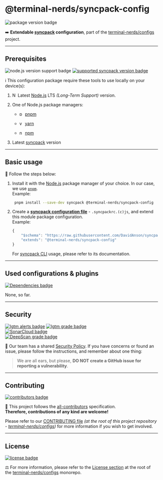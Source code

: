 # @terminal-nerds/syncpack-config

![package version badge]

➡️ **Extendable [syncpack] configuration**, part of the
[terminal-nerds/configs] project.

[terminal-nerds/configs]: https://github.com/terminal-nerds/configs
[package version badge]: https://img.shields.io/npm/v/@terminal-nerds/syncpack-config/latest?style=for-the-badge&logo=npm
[syncpack]: https://github.com/JamieMason/syncpack
[terminal-nerds/configs]: https://github.com/terminal-nerds/configs

---

## Prerequisites

![node.js version support badge]
[![supported syncpack version badge]][syncpack cli]

[node.js version support badge]: https://img.shields.io/node/v-lts/@terminal-nerds/syncpack-config?style=for-the-badge&logo=nodedotjs
[supported syncpack version badge]: https://img.shields.io/github/package-json/dependency-version/terminal-nerds/configs/peer/syncpack-cli?filename=packages%2Fsyncpack%2Fpackage.json&style=for-the-badge

ℹ️ This configuration package require these tools to use locally on your
device(s):

1. <img
      alt="Node.JS logo icon"
      width="14"
      src="https://api.iconify.design/logos/nodejs-icon.svg"
   />
   Latest [Node.js] LTS _(Long-Term Support)_ version.

1. One of Node.js package managers:

    - <img
             alt="pnpm logo icon"
             width="14"
             src="https://api.iconify.design/vscode-icons/file-type-light-pnpm.svg"
          />
      [pnpm]

    - <img
            alt="yarn logo icon"
            width="14"
            src="https://api.iconify.design/logos/yarn.svg"
           />
      [yarn]

    - <img
          alt="npm logo icon"
          width="14"
          src="https://api.iconify.design/logos/npm-icon.svg"
         />
      [npm]

1. Latest [syncpack] version

[node.js]: https://nodejs.org/en/
[pnpm]: https://pnpm.io/
[npm]: https://npmjs.com/
[yarn]: https://yarnpkg.com/

---

## Basic usage

👣 Follow the steps below:

1. Install it with the [Node.js] package manager of your choice. In our case,
   we use [`pnpm`](pnpm).\
   Example:

    ```sh
     pnpm install --save-dev syncpack @terminal-nerds/syncpack-config
    ```

    [node.js]: https://nodejs.org/en/
    [`pnpm`]: https://pnpm.io/

1. Create a **[syncpack configuration file]** - `.syncpackrc.(c)js`, and
   extend this module package configuration.\
   Example:

    ```js
    {
    	"$schema": "https://raw.githubusercontent.com/DavidAnson/syncpack/main/schema/syncpack-config-schema.json",
    	"extends": "@terminal-nerds/syncpack-config"
    }
    ```

    For [syncpack CLI] usage, please refer to its documentation.

    [syncpack configuration file]: https://github.com/JamieMason/syncpack#-configuration-file
    [syncpack cli]: https://github.com/JamieMason/syncpack#-commands

---

## Used configurations & plugins

[![Dependencies badge]][dependencies url]

None, so far.

[dependencies badge]: https://img.shields.io/librariesio/release/npm/@terminal-nerds/syncpack-config?style=for-the-badge
[dependencies url]: https://libraries.io/npm/@terminal-nerds%2Fsyncpack-config

---

## Security

[![lgtm alerts badge]][lgtm report]
[![lgtm grade badge]][lgtm report]\
[![SonarCloud badge]][sonarcloud report]\
[![DeepScan grade badge]][deepscan report]

🔐 Our team has a shared [Security Policy]. If you have concerns or found an
issue, please follow the instructions, and
remember about one thing:

> We are all ears, but please, **DO NOT create a GitHub issue for reporting a
> vulnerability**.

[security policy]: https://github.com/terminal-nerds/configs/security/policy
[lgtm alerts badge]: https://img.shields.io/lgtm/alerts/github/terminal-nerds/configs?style=for-the-badge&logo=lgtm
[lgtm grade badge]: https://img.shields.io/lgtm/grade/javascript/github/terminal-nerds/configs?style=for-the-badge&logo=lgtm
[lgtm report]: https://lgtm.com/projects/g/terminal-nerds/configs
[sonarcloud badge]: https://img.shields.io/sonar/quality_gate/terminal-nerds_configs/main?logo=sonarcloud&server=https%3A%2F%2Fsonarcloud.io&style=for-the-badge
[sonarcloud report]: https://sonarcloud.io/summary/overall?id=terminal-nerds_configs
[deepscan grade badge]: https://deepscan.io/api/teams/16781/projects/20096/branches/536130/badge/grade.svg
[deepscan report]: https://deepscan.io/dashboard#view=project&tid=16781&pid=20096&bid=536130

---

## Contributing

[![contributors badge]][contributors url]

🤝 This project follows the [all-contributors] specification.\
**Therefore, contributions of any kind are welcome!**

Please refer to our [CONTRIBUTING file]
_(at the root of this project repository - [terminal-nerds/configs])_
for more information if you wish to get involved.

[all-contributors]: https://github.com/all-contributors/all-contributors
[contributing file]: https://github.com/terminal-nerds/configs/blob/main/.github/CONTRIBUTING.md
[contributors badge]: https://img.shields.io/github/contributors/terminal-nerds/configs?style=for-the-badge
[contributors url]: https://github.com/terminal-nerds/configs#contributors

---

## License

[![license badge]][license]

⚖️ For more information, please refer to the [License section] at the root of
the [terminal-nerds/configs] monorepo.

[license badge]: https://img.shields.io/github/license/terminal-nerds/configs?style=for-the-badge
[license]: https://github.com/terminal-nerds/configs/blob/main/LICENSE.md
[license section]: https://github.com/terminal-nerds/configs#License
